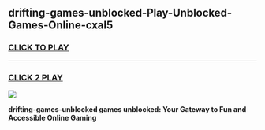 
## drifting-games-unblocked-Play-Unblocked-Games-Online-cxal5
<h3>
<a href="https://premium76.site?title=drifting-games-unblocked&ref=24A">CLICK TO PLAY</a></h3>
<hr>

<h3>
<a href="https://premium76.site?title=drifting-games-unblocked&ref=24A">CLICK 2 PLAY</a>
  
</h3>

<a href="https://premium76.site?title=drifting-games-unblocked&ref=24A"><img src="https://clearcache.store/games.png"></a>


**drifting-games-unblocked games unblocked: Your Gateway to Fun and Accessible Online Gaming**
